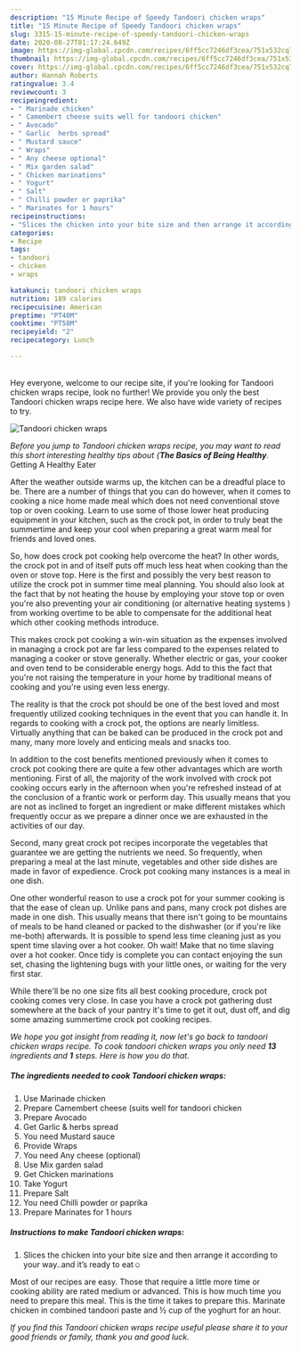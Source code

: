 ```yaml
---
description: "15 Minute Recipe of Speedy Tandoori chicken wraps"
title: "15 Minute Recipe of Speedy Tandoori chicken wraps"
slug: 3315-15-minute-recipe-of-speedy-tandoori-chicken-wraps
date: 2020-08-27T01:17:24.649Z
image: https://img-global.cpcdn.com/recipes/6ff5cc7246df3cea/751x532cq70/tandoori-chicken-wraps-recipe-main-photo.jpg
thumbnail: https://img-global.cpcdn.com/recipes/6ff5cc7246df3cea/751x532cq70/tandoori-chicken-wraps-recipe-main-photo.jpg
cover: https://img-global.cpcdn.com/recipes/6ff5cc7246df3cea/751x532cq70/tandoori-chicken-wraps-recipe-main-photo.jpg
author: Hannah Roberts
ratingvalue: 3.4
reviewcount: 3
recipeingredient:
- " Marinade chicken"
- " Camembert cheese suits well for tandoori chicken"
- " Avocado"
- " Garlic  herbs spread"
- " Mustard sauce"
- " Wraps"
- " Any cheese optional"
- " Mix garden salad"
- " Chicken marinations"
- " Yogurt"
- " Salt"
- " Chilli powder or paprika"
- " Marinates for 1 hours"
recipeinstructions:
- "Slices the chicken into your bite size and then arrange it according to your way..and it’s ready to eat☺️"
categories:
- Recipe
tags:
- tandoori
- chicken
- wraps

katakunci: tandoori chicken wraps 
nutrition: 189 calories
recipecuisine: American
preptime: "PT40M"
cooktime: "PT58M"
recipeyield: "2"
recipecategory: Lunch

---
```

<br>
Hey everyone, welcome to our recipe site, if you're looking for Tandoori chicken wraps recipe, look no further! We provide you only the best Tandoori chicken wraps recipe here. We also have wide variety of recipes to try.
<br>


![Tandoori chicken wraps](https://img-global.cpcdn.com/recipes/6ff5cc7246df3cea/751x532cq70/tandoori-chicken-wraps-recipe-main-photo.jpg)

<i>Before you jump to Tandoori chicken wraps recipe, you may want to read this short interesting healthy tips about {<strong>The Basics of Being Healthy</strong>.</i>
Getting A Healthy Eater


After the weather outside warms up, the kitchen can be a dreadful place to be. There are a number of things that you can do however, when it comes to cooking a nice home made meal which does not need conventional stove top or oven cooking. Learn to use some of those lower heat producing equipment in your kitchen, such as the crock pot, in order to truly beat the summertime and keep your cool when preparing a great warm meal for friends and loved ones.

So, how does crock pot cooking help overcome the heat? In other words, the crock pot in and of itself puts off much less heat when cooking than the oven or stove top. Here is the first and possibly the very best reason to utilize the crock pot in summer time meal planning. You should also look at the fact that by not heating the house by employing your stove top or oven you're also preventing your air conditioning (or alternative heating systems ) from working overtime to be able to compensate for the additional heat which other cooking methods introduce.

This makes crock pot cooking a win-win situation as the expenses involved in managing a crock pot are far less compared to the expenses related to managing a cooker or stove generally. Whether electric or gas, your cooker and oven tend to be considerable energy hogs. Add to this the fact that you're not raising the temperature in your home by traditional means of cooking and you're using even less energy.

 The reality is that the crock pot should be one of the best loved and most frequently utilized cooking techniques in the event that you can handle it. In regards to cooking with a crock pot, the options are nearly limitless.  Virtually anything that can be baked can be produced in the crock pot and many, many more lovely and enticing meals and snacks too.



In addition to the cost benefits mentioned previously when it comes to crock pot cooking there are quite a few other advantages which are worth mentioning. First of all, the majority of the work involved with crock pot cooking occurs early in the afternoon when you're refreshed instead of at the conclusion of a frantic work or perform day. This usually means that you are not as inclined to forget an ingredient or make different mistakes which frequently occur as we prepare a dinner once we are exhausted in the activities of our day.

Second, many great crock pot recipes incorporate the vegetables that guarantee we are getting the nutrients we need. So frequently, when preparing a meal at the last minute, vegetables and other side dishes are made in favor of expedience. Crock pot cooking many instances is a meal in one dish.

One other wonderful reason to use a crock pot for your summer cooking is that the ease of clean up.  Unlike pans and pans, many crock pot dishes are made in one dish. This usually means that there isn't going to be mountains of meals to be hand cleaned or packed to the dishwasher (or if you're like me-both) afterwards. It is possible to spend less time cleaning just as you spent time slaving over a hot cooker. Oh wait! Make that no time slaving over a hot cooker. Once tidy is complete you can contact enjoying the sun set, chasing the lightening bugs with your little ones, or waiting for the very first star.

While there'll be no one size fits all best cooking procedure, crock pot cooking comes very close. In case you have a crock pot gathering dust somewhere at the back of your pantry it's time to get it out, dust off, and dig some amazing summertime crock pot cooking recipes.


<i>We hope you got insight from reading it, now let's go back to tandoori chicken wraps recipe. To cook tandoori chicken wraps you only need <strong>13</strong> ingredients and <strong>1</strong> steps. Here is how you do that.
</i>

##### The ingredients needed to cook Tandoori chicken wraps:

1. Use  Marinade chicken
1. Prepare  Camembert cheese (suits well for tandoori chicken
1. Prepare  Avocado
1. Get  Garlic &amp; herbs spread
1. You need  Mustard sauce
1. Provide  Wraps
1. You need  Any cheese (optional)
1. Use  Mix garden salad
1. Get  Chicken marinations
1. Take  Yogurt
1. Prepare  Salt
1. You need  Chilli powder or paprika
1. Prepare  Marinates for 1 hours


##### Instructions to make Tandoori chicken wraps:

1. Slices the chicken into your bite size and then arrange it according to your way..and it’s ready to eat☺️


Most of our recipes are easy. Those that require a little more time or cooking ability are rated medium or advanced. This is how much time you need to prepare this meal. This is the time it takes to prepare this. Marinate chicken in combined tandoori paste and ½ cup of the yoghurt for an hour. 

<i>If you find this Tandoori chicken wraps recipe useful please share it to your good friends or family, thank you and good luck.</i>

